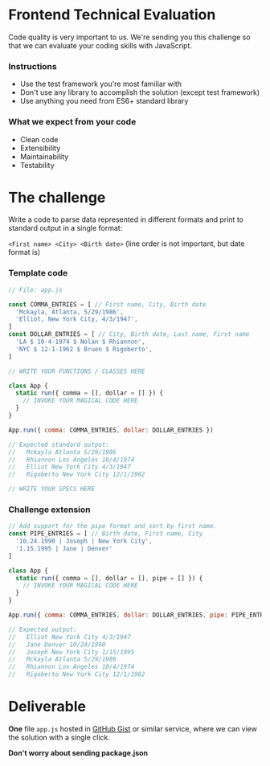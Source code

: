 # Frontend Technical Evaluation

Code quality is very important to us. We're sending you this challenge so that
we can evaluate your coding skills with JavaScript.

### Instructions

- Use the test framework you're most familiar with
- Don't use any library to accomplish the solution (except test framework)
- Use anything you need from ES6+ standard library

### What we expect from your code

- Clean code
- Extensibility
- Maintainability
- Testability

# The challenge

Write a code to parse data represented in different formats and print to standard
output in a single format:

  `<First name> <City> <Birth date>` (line order is not important, but date format is)

### Template code

```javascript
// File: app.js

const COMMA_ENTRIES = [ // First name, City, Birth date
  'Mckayla, Atlanta, 5/29/1986',
  'Elliot, New York City, 4/3/1947',
]
const DOLLAR_ENTRIES = [ // City, Birth date, Last name, First name
  'LA $ 10-4-1974 $ Nolan $ Rhiannon',
  'NYC $ 12-1-1962 $ Bruen $ Rigoberto',
]

// WRITE YOUR FUNCTIONS / CLASSES HERE

class App {
  static run({ comma = [], dollar = [] }) {
    // INVOKE YOUR MAGICAL CODE HERE
  }
}

App.run({ comma: COMMA_ENTRIES, dollar: DOLLAR_ENTRIES })

// Expected standard output:
//   Mckayla Atlanta 5/29/1986
//   Rhiannon Los Angeles 10/4/1974
//   Elliot New York City 4/3/1947
//   Rigoberto New York City 12/1/1962

// WRITE YOUR SPECS HERE
```

### Challenge extension

```javascript
// Add support for the pipe format and sort by first name.
const PIPE_ENTRIES = [ // Birth date, First name, City
  '10.24.1990 | Joseph | New York City',
  '1.15.1995 | Jane | Denver'
]

class App {
  static run({ comma = [], dollar = [], pipe = [] }) {
    // INVOKE YOUR MAGICAL CODE HERE
  }
}

App.run({ comma: COMMA_ENTRIES, dollar: DOLLAR_ENTRIES, pipe: PIPE_ENTRIES })

// Expected output:
//   Elliot New York City 4/3/1947
//   Jane Denver 10/24/1990
//   Joseph New York City 1/15/1995
//   Mckayla Atlanta 5/29/1986
//   Rhiannon Los Angeles 10/4/1974
//   Rigoberto New York City 12/1/1962
```


# Deliverable

**One** file `app.js` hosted in [GitHub Gist](http://gist.github.com) or similar
service, where we can view the solution with a single click.

**Don't worry about sending package.json**
